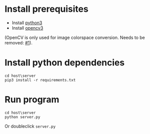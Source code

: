# Install prerequisites

* Install [python3](https://www.python.org/ftp/python/3.6.6/python-3.6.6-amd64.exe)
* Install [opencv3](https://sourceforge.net/projects/opencvlibrary/files/opencv-win/3.4.2/opencv-3.4.2-vc14_vc15.exe/download)

(OpenCV is only used for image colorspace conversion. Needs to be removed: [#1](https://github.com/protospacenl/3DScanner/issues/1)).


# Install python dependencies

    cd host\server
    pip3 install -r requirements.txt

# Run program

    cd host\server
    python server.py
Or doubleclick `server.py` 
